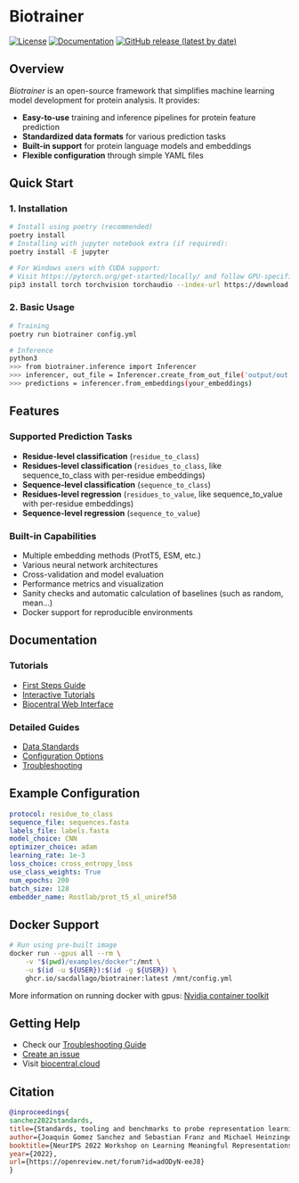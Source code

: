 # Biotrainer

[![License](https://img.shields.io/github/license/sacdallago/biotrainer)](https://github.com/sacdallago/biotrainer/blob/main/LICENSE)
[![Documentation](https://img.shields.io/badge/docs-biocentral-blue)](https://biocentral.cloud/docs/biotrainer/config_file_options)
[![GitHub release (latest by date)](https://img.shields.io/github/v/release/sacdallago/biotrainer)](https://github.com/sacdallago/biotrainer/releases)

## Overview
*Biotrainer* is an open-source framework that simplifies machine learning model development for protein analysis. 
It provides:
- **Easy-to-use** training and inference pipelines for protein feature prediction
- **Standardized data formats** for various prediction tasks
- **Built-in support** for protein language models and embeddings
- **Flexible configuration** through simple YAML files

## Quick Start

### 1. Installation
```bash
# Install using poetry (recommended)
poetry install
# Installing with jupyter notebook extra (if required):
poetry install -E jupyter

# For Windows users with CUDA support:
# Visit https://pytorch.org/get-started/locally/ and follow GPU-specific installation, e.g.:
pip3 install torch torchvision torchaudio --index-url https://download.pytorch.org/whl/cu118
```

### 2. Basic Usage
```bash
# Training
poetry run biotrainer config.yml

# Inference
python3
>>> from biotrainer.inference import Inferencer
>>> inferencer, out_file = Inferencer.create_from_out_file('output/out.yml')
>>> predictions = inferencer.from_embeddings(your_embeddings)
```

## Features

### Supported Prediction Tasks
- **Residue-level classification** (`residue_to_class`)
- **Residues-level classification** (`residues_to_class`, like sequence_to_class with per-residue embeddings)
- **Sequence-level classification** (`sequence_to_class`)
- **Residues-level regression** (`residues_to_value`, like sequence_to_value with per-residue embeddings)
- **Sequence-level regression** (`sequence_to_value`)

### Built-in Capabilities
- Multiple embedding methods (ProtT5, ESM, etc.)
- Various neural network architectures
- Cross-validation and model evaluation
- Performance metrics and visualization
- Sanity checks and automatic calculation of baselines (such as random, mean...)
- Docker support for reproducible environments

## Documentation

### Tutorials
- [First Steps Guide](docs/first_steps.md)
- [Interactive Tutorials](examples/tutorials)
- [Biocentral Web Interface](https://biocentral.cloud/app)

### Detailed Guides
- [Data Standards](docs/data_standardization.md)
- [Configuration Options](docs/config_file_options.md)
- [Troubleshooting](docs/troubleshooting.md)

## Example Configuration
```yaml
protocol: residue_to_class
sequence_file: sequences.fasta
labels_file: labels.fasta
model_choice: CNN
optimizer_choice: adam
learning_rate: 1e-3
loss_choice: cross_entropy_loss
use_class_weights: True
num_epochs: 200
batch_size: 128
embedder_name: Rostlab/prot_t5_xl_uniref50
```

## Docker Support
```bash
# Run using pre-built image
docker run --gpus all --rm \
    -v "$(pwd)/examples/docker":/mnt \
    -u $(id -u ${USER}):$(id -g ${USER}) \
    ghcr.io/sacdallago/biotrainer:latest /mnt/config.yml
```

More information on running docker with gpus: 
[Nvidia container toolkit](https://docs.nvidia.com/datacenter/cloud-native/container-toolkit/latest/install-guide.html)

## Getting Help
- Check our [Troubleshooting Guide](docs/troubleshooting.md)
- [Create an issue](https://github.com/sacdallago/biotrainer/issues/new)
- Visit [biocentral.cloud](https://biocentral.cloud/docs/biotrainer/config_file_options)

## Citation
```bibtex
@inproceedings{
sanchez2022standards,
title={Standards, tooling and benchmarks to probe representation learning on proteins},
author={Joaquin Gomez Sanchez and Sebastian Franz and Michael Heinzinger and Burkhard Rost and Christian Dallago},
booktitle={NeurIPS 2022 Workshop on Learning Meaningful Representations of Life},
year={2022},
url={https://openreview.net/forum?id=adODyN-eeJ8}
}
```